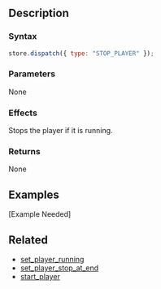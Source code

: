 ## Description

### Syntax

```javascript
store.dispatch({ type: "STOP_PLAYER" });
```

### Parameters

None

### Effects

Stops the player if it is running.

### Returns

None

## Examples

[Example Needed]

## Related

- [set_player_running](./set_player_running.md)
- [set_player_stop_at_end](./set_player_stop_at_end.md)
- [start_player](./start_player.md)

